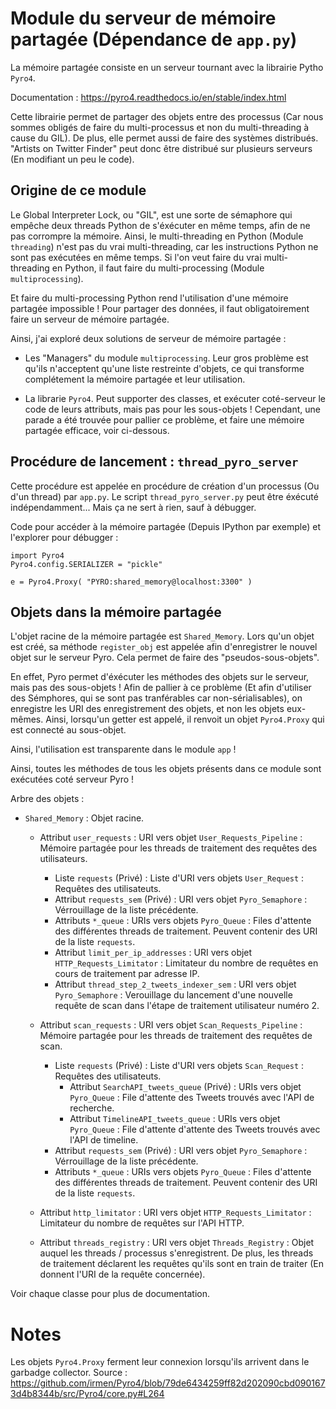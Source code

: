 # Module du serveur de mémoire partagée (Dépendance de `app.py`)

La mémoire partagée consiste en un serveur tournant avec la librairie Pytho `Pyro4`.

Documentation : https://pyro4.readthedocs.io/en/stable/index.html

Cette librairie permet de partager des objets entre des processus (Car nous sommes obligés de faire du multi-processus et non du multi-threading à cause du GIL). De plus, elle permet aussi de faire des systèmes distribués. "Artists on Twitter Finder" peut donc être distribué sur plusieurs serveurs (En modifiant un peu le code).


## Origine de ce module

Le Global Interpreter Lock, ou "GIL", est une sorte de sémaphore qui empêche deux threads Python de s'éxécuter en même temps, afin de ne pas corrompre la mémoire. Ainsi, le multi-threading en Python (Module `threading`) n'est pas du vrai multi-threading, car les instructions Python ne sont pas exécutées en même temps. Si l'on veut faire du vrai multi-threading en Python, il faut faire du multi-processing (Module `multiprocessing`).

Et faire du multi-processing Python rend l'utilisation d'une mémoire partagée impossible ! Pour partager des données, il faut obligatoirement faire un serveur de mémoire partagée.

Ainsi, j'ai exploré deux solutions de serveur de mémoire partagée :
- Les "Managers" du module `multiprocessing`. Leur gros problème est qu'ils n'acceptent qu'une liste restreinte d'objets, ce qui transforme complétement la mémoire partagée et leur utilisation.

- La librarie `Pyro4`. Peut supporter des classes, et exécuter coté-serveur le code de leurs attributs, mais pas pour les sous-objets ! Cependant, une parade a été trouvée pour pallier ce problème, et faire une mémoire partagée efficace, voir ci-dessous.


## Procédure de lancement : `thread_pyro_server`

Cette procédure est appelée en procédure de création d'un processus (Ou d'un thread) par `app.py`.
Le script `thread_pyro_server.py` peut être éxécuté indépendamment... Mais ça ne sert à rien, sauf à débugger.

Code pour accéder à la mémoire partagée (Depuis IPython par exemple) et l'explorer pour débugger :
```
import Pyro4
Pyro4.config.SERIALIZER = "pickle"

e = Pyro4.Proxy( "PYRO:shared_memory@localhost:3300" )
```


## Objets dans la mémoire partagée

L'objet racine de la mémoire partagée est `Shared_Memory`. Lors qu'un objet est créé, sa méthode `register_obj` est appelée afin d'enregistrer le nouvel objet sur le serveur Pyro. Cela permet de faire des "pseudos-sous-objets".

En effet, Pyro permet d'éxécuter les méthodes des objets sur le serveur, mais pas des sous-objets ! Afin de pallier à ce problème (Et afin d'utiliser des Sémphores, qui se sont pas tranférables car non-sérialisables), on enregistre les URI des enregistrement des objets, et non les objets eux-mêmes. Ainsi, lorsqu'un getter est appelé, il renvoit un objet `Pyro4.Proxy` qui est connecté au sous-objet.

Ainsi, l'utilisation est transparente dans le module `app` !

Ainsi, toutes les méthodes de tous les objets présents dans ce module sont exécutées coté serveur Pyro !

Arbre des objets :
- `Shared_Memory` : Objet racine.

  - Attribut `user_requests` : URI vers objet `User_Requests_Pipeline` : Mémoire partagée pour les threads de traitement des requêtes des utilisateurs.
    - Liste `requests` (Privé) : Liste d'URI vers objets `User_Request` : Requêtes des utilisateuts.
    - Attribut `requests_sem` (Privé) : URI vers objet `Pyro_Semaphore` : Vérrouillage de la liste précédente.
    - Attributs `*_queue` : URIs vers objets `Pyro_Queue` : Files d'attente des différentes threads de traitement. Peuvent contenir des URI de la liste `requests`.
    - Attribut `limit_per_ip_addresses` : URI vers objet `HTTP_Requests_Limitator` : Limitateur du nombre de requêtes en cours de traitement par adresse IP.
    - Attribut `thread_step_2_tweets_indexer_sem` : URI vers objet `Pyro_Semaphore` : Verouillage du lancement d'une nouvelle requête de scan dans l'étape de traitement utilisateur numéro 2.

  - Attribut `scan_requests` : URI vers objet `Scan_Requests_Pipeline` : Mémoire partagée pour les threads de traitement des requêtes de scan.
    - Liste `requests` (Privé) : Liste d'URI vers objets `Scan_Request` : Requêtes des utilisateuts.
      - Attribut `SearchAPI_tweets_queue` (Privé) : URIs vers objet `Pyro_Queue` : File d'attente des Tweets trouvés avec l'API de recherche.
      - Attribut `TimelineAPI_tweets_queue` : URIs vers objet `Pyro_Queue` : File d'attente d'attente des Tweets trouvés avec l'API de timeline.
    - Attribut `requests_sem` (Privé) : URI vers objet `Pyro_Semaphore` : Vérrouillage de la liste précédente.
    - Attributs `*_queue` : URIs vers objets `Pyro_Queue` : Files d'attente des différentes threads de traitement. Peuvent contenir des URI de la liste `requests`.

  - Attribut `http_limitator` : URI vers objet `HTTP_Requests_Limitator` : Limitateur du nombre de requêtes sur l'API HTTP.
  - Attribut `threads_registry` : URI vers objet `Threads_Registry` : Objet auquel les threads / processus s'enregistrent. De plus, les threads de traitement déclarent les requêtes qu'ils sont en train de traiter (En donnent l'URI de la requête concernée).

Voir chaque classe pour plus de documentation.


# Notes

Les objets `Pyro4.Proxy` ferment leur connexion lorsqu'ils arrivent dans le garbadge collector. Source : https://github.com/irmen/Pyro4/blob/79de6434259ff82d202090cbd0901673d4b8344b/src/Pyro4/core.py#L264

